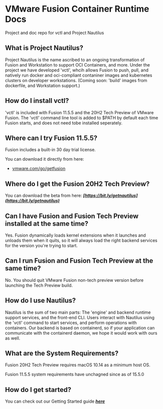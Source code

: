 # VMware Fusion Container Runtime Docs
Project and doc repo for vctl and Project Nautilus


## What is Project Nautilus?

Project Nautilus is the name ascribed to an ongoing transformation of Fusion and Workstation to support OCI Containers, and more. Under the project we have developed 'vctl', whcih allows Fusion to push, pull, and natively run docker and oci-compliant contaniner images and kubernetes clusters on developer workstations. (Coming soon: 'build' images from dockerfile, and Workstation support.)


## How do I install vctl?

'vctl' is included with Fusion 11.5.5 and the 20H2 Tech Preview of VMware Fusion. The 'vctl' command line tool is added to $PATH by default each time Fusion starts, and does not need tobe installed seperately.


## Where can I try Fusion 11.5.5?
Fusion includes a built-in 30 day trial license.

You can download it directly from here:

- [vmware.com/go/getfusion](https://vmware.com/go/getfusion)

## Where do I get the Fusion 20H2 Tech Preview?

You can download the beta from here: ***[https://bit.ly/getnautilus](https://bit.ly/getnautilus)***


## Can I have Fusion and Fusion Tech Preview installed at the same time?

Yes. Fusion dynamically loads kernel extensions when it launches and unloads them when it quits, so it will always load the right backend services for the version you're trying to start.


## Can I run Fusion and Fusion Tech Preview at the same time?

No. You should quit VMware Fusion non-tech preview version before launching the Tech Preview build.


## How do I use Nautilus?

Nautilus is the sum of two main parts: The 'engine' and backend runtime support services, and the front-end CLI. Users interact with Nautilus using the 'vctl' command to start services, and perform operations with containers. Our backend is based on containerd, so if your application can communicate with the containerd daemon, we hope it would work with ours as well. 


## What are the System Requirements?

Fusion 20H2 Tech Preview requires macOS 10.14 as a minimum host OS.

Fusion 11.5.5 system requirements have unchagned since as of 15.5.0


## How do I get started?

You can check out our Getting Started guide ***[here](./docs/getting-started.md)***








